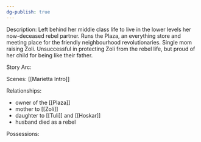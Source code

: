 ```yaml
---
dg-publish: true
---
```

Description:
Left behind her middle class life to live in the lower levels her now-deceased rebel partner. Runs the Plaza, an everything store and meeting place for the friendly neighbourhood revolutionaries. Single mom raising Zoli. Unsuccessful in protecting Zoli from the rebel life, but proud of her child for being like their father.

Story Arc:

Scenes:
[[Marietta Intro]]

Relationships:
- owner of the [[Plaza]]
- mother to [[Zoli]]
- daughter to [[Tuli]] and [[Hoskar]]
- husband died as a rebel

Possessions: